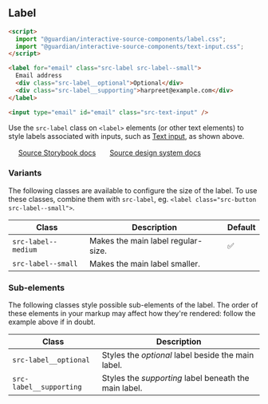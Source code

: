 ## Label

```html
<script>
  import "@guardian/interactive-source-components/label.css";
  import "@guardian/interactive-source-components/text-input.css";
</script>

<label for="email" class="src-label src-label--small">
  Email address
  <div class="src-label__optional">Optional</div>
  <div class="src-label__supporting">harpreet@example.com</div>
</label>

<input type="email" id="email" class="src-text-input" />
```

Use the `src-label` class on `<label>` elements (or other text elements) to style labels associated
with inputs, such as [Text input](./src/text-input/README.md), as shown above.

<img width="16" src="https://cdn.jsdelivr.net/gh/devicons/devicon@latest/icons/storybook/storybook-original.svg" /> [Source Storybook docs](https://guardian.github.io/storybooks/?path=/docs/source_react-components-label--docs)&nbsp;&nbsp;<img width="16" src="https://zeroheight.com/favicon.ico" /> [Source design system docs](https://theguardian.design/2a1e5182b/p/437902-text-input-field)

### Variants

The following classes are available to configure the size of the label. To use these classes, combine them with `src-label`, eg. `<label class="src-button src-label--small">`.

| Class               | Description                        | Default |
| ------------------- | ---------------------------------- | ------- |
| `src-label--medium` | Makes the main label regular-size. | ✅      |
| `src-label--small`  | Makes the main label smaller.      |         |

### Sub-elements

The following classes style possible sub-elements of the label. The order of these elements in
your markup may affect how they're rendered: follow the example above if in doubt.

| Class                   | Description                                           |
| ----------------------- | ----------------------------------------------------- |
| `src-label__optional`   | Styles the _optional_ label beside the main label.    |
| `src-label__supporting` | Styles the _supporting_ label beneath the main label. |

